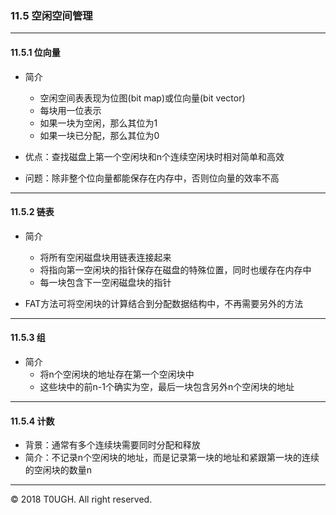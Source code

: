 ### 11.5 空闲空间管理
---
#### 11.5.1 位向量
- 简介
    - 空闲空间表表现为位图(bit map)或位向量(bit vector)
    - 每块用一位表示
    - 如果一块为空闲，那么其位为1
    - 如果一块已分配，那么其位为0

- 优点：查找磁盘上第一个空闲块和n个连续空闲块时相对简单和高效

- 问题：除非整个位向量都能保存在内存中，否则位向量的效率不高
---
#### 11.5.2 链表
- 简介
    - 将所有空闲磁盘块用链表连接起来
    - 将指向第一空闲块的指针保存在磁盘的特殊位置，同时也缓存在内存中
    - 每一块包含下一空闲磁盘块的指针

- FAT方法可将空闲块的计算结合到分配数据结构中，不再需要另外的方法
---
#### 11.5.3 组
- 简介
    - 将n个空闲块的地址存在第一个空闲块中
    - 这些块中的前n-1个确实为空，最后一块包含另外n个空闲块的地址
---
#### 11.5.4 计数
- 背景：通常有多个连续块需要同时分配和释放
- 简介：不记录n个空闲块的地址，而是记录第一块的地址和紧跟第一块的连续的空闲块的数量n
---
&copy; 2018 T0UGH. All right reserved.